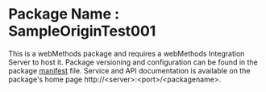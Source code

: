 # Package Name : SampleOriginTest001
This is a webMethods package and requires a webMethods Integration Server to host it. Package versioning and configuration can be found in the package [manifest](./SampleOriginTest001/manifest.v3) file. Service and API documentation is available on the package's home page http://&lt;server&gt;:&lt;port&gt;/&lt;packagename>.